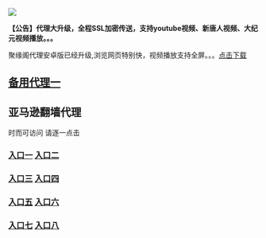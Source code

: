![](https://raw.githubusercontent.com/hao369/a/master/j.jpg)

**【公告】代理大升级，全程SSL加密传送，支持youtube视频、新唐人视频、大纪元视频播放。。。**

聚缘阁代理安卓版已经升级,浏览网页特别快，视频播放支持全屏。。。[点击下载](https://github.com/dtw9/9/raw/master/201861502.apk)



##  [备用代理一](https://github.com/yuange99/4/wiki/q)





## 亚马逊翻墙代理 

时而可访问 请逐一点击

### **[入口一](https://s3-ap-northeast-1.amazonaws.com/dtw1/dtw.htm)** **[入口二](https://s3.ap-northeast-2.amazonaws.com/dtw2/dtw.htm)**

### **[入口三](https://s3-ap-southeast-2.amazonaws.com/dtw3/dtw.htm)**  **[入口四](https://s3.ca-central-1.amazonaws.com/dtw4/dtw.htm)**

### **[入口五](https://s3.amazonaws.com/dtw5/dtw.htm)**  **[入口六](https://s3-us-west-2.amazonaws.com/dtw6/dtw.htm)**


###  **[入口七](https://s3-us-west-1.amazonaws.com/dtw7/dtw.htm)**  **[入口八](https://s3-ap-northeast-1.amazonaws.com/dtw0/dtw.htm)**








